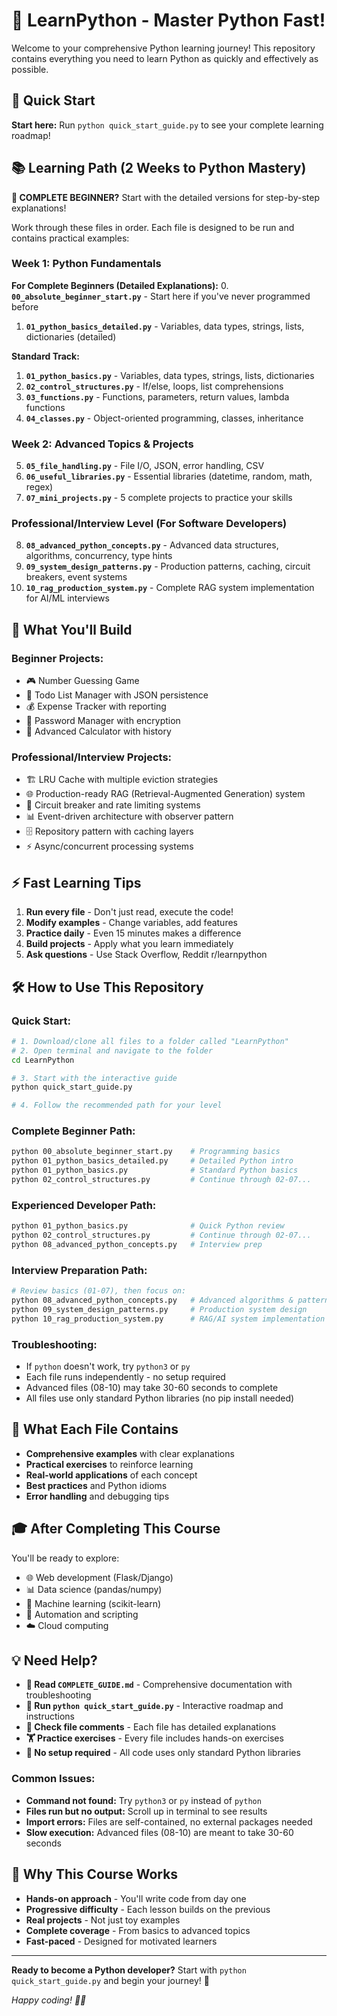 # 🐍 LearnPython - Master Python Fast!

Welcome to your comprehensive Python learning journey! This repository contains everything you need to learn Python as quickly and effectively as possible.

## 🚀 Quick Start

**Start here:** Run `python quick_start_guide.py` to see your complete learning roadmap!

## 📚 Learning Path (2 Weeks to Python Mastery)

**🔴 COMPLETE BEGINNER?** Start with the detailed versions for step-by-step explanations!

Work through these files in order. Each file is designed to be run and contains practical examples:

### Week 1: Python Fundamentals
**For Complete Beginners (Detailed Explanations):**
0. **`00_absolute_beginner_start.py`** - Start here if you've never programmed before
1. **`01_python_basics_detailed.py`** - Variables, data types, strings, lists, dictionaries (detailed)

**Standard Track:**
1. **`01_python_basics.py`** - Variables, data types, strings, lists, dictionaries
2. **`02_control_structures.py`** - If/else, loops, list comprehensions  
3. **`03_functions.py`** - Functions, parameters, return values, lambda functions
4. **`04_classes.py`** - Object-oriented programming, classes, inheritance

### Week 2: Advanced Topics & Projects
5. **`05_file_handling.py`** - File I/O, JSON, error handling, CSV
6. **`06_useful_libraries.py`** - Essential libraries (datetime, random, math, regex)
7. **`07_mini_projects.py`** - 5 complete projects to practice your skills

### Professional/Interview Level (For Software Developers)
8. **`08_advanced_python_concepts.py`** - Advanced data structures, algorithms, concurrency, type hints
9. **`09_system_design_patterns.py`** - Production patterns, caching, circuit breakers, event systems
10. **`10_rag_production_system.py`** - Complete RAG system implementation for AI/ML interviews

## 🎯 What You'll Build

### Beginner Projects:
- 🎮 Number Guessing Game
- 📝 Todo List Manager with JSON persistence
- 💰 Expense Tracker with reporting
- 🔐 Password Manager with encryption
- 🧮 Advanced Calculator with history

### Professional/Interview Projects:
- 🏗️ LRU Cache with multiple eviction strategies
- 🌐 Production-ready RAG (Retrieval-Augmented Generation) system
- 🔄 Circuit breaker and rate limiting systems
- 📊 Event-driven architecture with observer pattern
- 🗄️ Repository pattern with caching layers
- ⚡ Async/concurrent processing systems

## ⚡ Fast Learning Tips

1. **Run every file** - Don't just read, execute the code!
2. **Modify examples** - Change variables, add features
3. **Practice daily** - Even 15 minutes makes a difference
4. **Build projects** - Apply what you learn immediately
5. **Ask questions** - Use Stack Overflow, Reddit r/learnpython

## 🛠️ How to Use This Repository

### **Quick Start:**
```bash
# 1. Download/clone all files to a folder called "LearnPython"
# 2. Open terminal and navigate to the folder
cd LearnPython

# 3. Start with the interactive guide
python quick_start_guide.py

# 4. Follow the recommended path for your level
```

### **Complete Beginner Path:**
```bash
python 00_absolute_beginner_start.py    # Programming basics
python 01_python_basics_detailed.py     # Detailed Python intro
python 01_python_basics.py              # Standard Python basics
python 02_control_structures.py         # Continue through 02-07...
```

### **Experienced Developer Path:**
```bash
python 01_python_basics.py              # Quick Python review
python 02_control_structures.py         # Continue through 02-07...
python 08_advanced_python_concepts.py   # Interview prep
```

### **Interview Preparation Path:**
```bash
# Review basics (01-07), then focus on:
python 08_advanced_python_concepts.py   # Advanced algorithms & patterns
python 09_system_design_patterns.py     # Production system design
python 10_rag_production_system.py      # RAG/AI system implementation
```

### **Troubleshooting:**
- If `python` doesn't work, try `python3` or `py`
- Each file runs independently - no setup required
- Advanced files (08-10) may take 30-60 seconds to complete
- All files use only standard Python libraries (no pip install needed)

## 📖 What Each File Contains

- **Comprehensive examples** with clear explanations
- **Practical exercises** to reinforce learning
- **Real-world applications** of each concept
- **Best practices** and Python idioms
- **Error handling** and debugging tips

## 🎓 After Completing This Course

You'll be ready to explore:
- 🌐 Web development (Flask/Django)
- 📊 Data science (pandas/numpy)
- 🤖 Machine learning (scikit-learn)
- 🔧 Automation and scripting
- ☁️ Cloud computing

## 💡 Need Help?

- **📖 Read `COMPLETE_GUIDE.md`** - Comprehensive documentation with troubleshooting
- **🚀 Run `python quick_start_guide.py`** - Interactive roadmap and instructions
- **💬 Check file comments** - Each file has detailed explanations
- **🏋️ Practice exercises** - Every file includes hands-on exercises
- **🔧 No setup required** - All code uses only standard Python libraries

### **Common Issues:**
- **Command not found:** Try `python3` or `py` instead of `python`
- **Files run but no output:** Scroll up in terminal to see results
- **Import errors:** Files are self-contained, no external packages needed
- **Slow execution:** Advanced files (08-10) are meant to take 30-60 seconds

## 🌟 Why This Course Works

- **Hands-on approach** - You'll write code from day one
- **Progressive difficulty** - Each lesson builds on the previous
- **Real projects** - Not just toy examples
- **Complete coverage** - From basics to advanced topics
- **Fast-paced** - Designed for motivated learners

---

**Ready to become a Python developer?** Start with `python quick_start_guide.py` and begin your journey! 🚀

*Happy coding! 🐍✨*